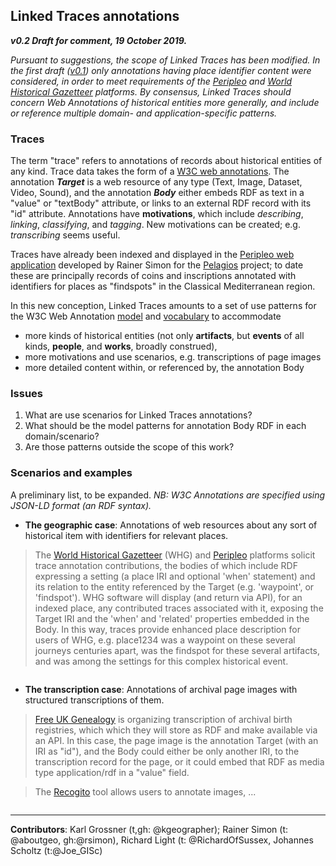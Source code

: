 ## Linked Traces annotations
**_v0.2 Draft for comment, 19 October 2019._** 

*Pursuant to suggestions, the scope of Linked Traces has been modified. In the first draft ([v0.1](README_20190321.md)) only annotations having place identifier content were considered, in order to meet requirements of the [Peripleo](http://peripleo.pelagios.org) and [World Historical Gazetteer](http://whgazetteer.org) platforms. By consensus, Linked Traces should concern Web Annotations of historical entities more generally, and include or reference multiple domain- and application-specific patterns.*

### Traces
The term "trace" refers to annotations of records about historical entities of any kind. Trace data takes the form of a [W3C web annotations](https://www.w3.org/TR/annotation-model/). The annotation **_Target_** is a web resource of any type (Text, Image, Dataset, Video, Sound), and the annotation **_Body_** either embeds RDF as text in a "value" or "textBody" attribute, or links to an external RDF record with its "id" attribute. Annotations have **motivations**, which  include *describing*, *linking*, *classifying*, and *tagging*. New motivations can be created; e.g. *transcribing* seems useful.

Traces have already been indexed and displayed in the [Peripleo web application](http://peripleo.pelagios.org) developed by Rainer Simon for the [Pelagios](http://commons.pelagios.org) project; to date these are principally records of coins and inscriptions annotated with identifiers for places as "findspots" in the Classical Mediterranean region. 

In this new conception, Linked Traces amounts to a set of use patterns for the W3C Web Annotation [model](https://www.w3.org/TR/annotation-model/) and [vocabulary](https://www.w3.org/TR/annotation-vocab) to accommodate 

- more kinds of historical entities (not only **artifacts**, but **events** of all kinds, **people**, and **works**, broadly construed), 
- more motivations and use scenarios, e.g. transcriptions of page images
- more detailed content within, or referenced by, the annotation Body

### Issues

1. What are use scenarios for Linked Traces annotations?
2. What should be the model patterns for annotation Body RDF in each domain/scenario?
3. Are those patterns outside the scope of this work? 

### Scenarios and examples

A preliminary list, to be expanded. *NB: W3C Annotations are specified using JSON-LD format (an RDF syntax).*

- **The geographic case**: Annotations of web resources about any sort of historical item with identifiers for relevant places.

> The [World Historical Gazetteer](http://whgazetteer.org) (WHG) and [Peripleo](http://peripleo.pelagios.org) platforms solicit trace annotation contributions, the bodies of which include RDF expressing a setting (a place IRI and optional 'when' statement) and its relation to the entity referenced by the Target (e.g. 'waypoint', or 'findspot'). WHG software will display (and return via API), for an indexed place, any contributed traces associated with it, exposing the Target IRI and the 'when' and 'related' properties embedded in the Body. In this way, traces provide enhanced place description for users of WHG, e.g. place1234 was a waypoint on these several journeys centuries apart, was the findspot for these several artifacts, and was among the settings for this complex historical event. 

```
```

- **The transcription case**: Annotations of archival page images with structured transcriptions of them.

> [Free UK Genealogy](https://freeukgenealogy.org/) is organizing transcription of archival birth registries, which which they will store as RDF and make available via an API. In this case, the page image is the annotation Target (with an IRI as "id"), and the Body could either be only another IRI, to the transcription record for the page, or it could embed that RDF as media type application/rdf in a "value" field.

> The [Recogito]() tool allows users to annotate images, ...

```
```
---
**Contributors**: Karl Grossner (t,gh: @kgeographer); Rainer Simon (t: @aboutgeo, gh:@rsimon), Richard Light (t: @RichardOfSussex, Johannes Scholtz (t:@Joe_GISc)

